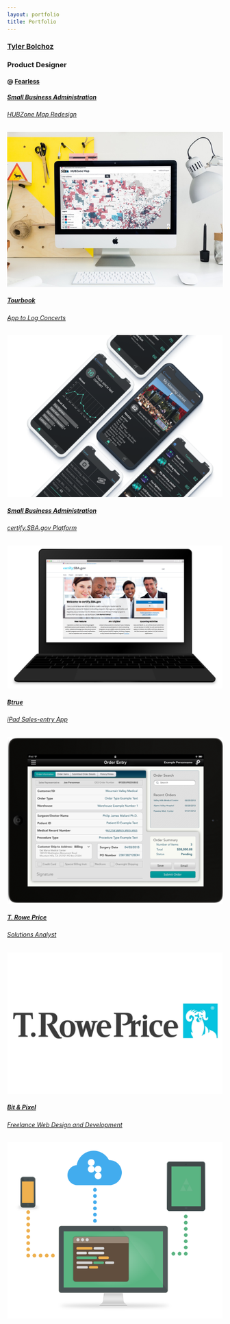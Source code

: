 ```yaml
---
layout: portfolio
title: Portfolio
---
```

<main class="portfolio">
  <section class="portfolio-section">
    <div class="portfolio__work-container">
      <section class="portfolio-section portfolio__header">
        <h1 class="portfolio__header--logo"><a href="/">Tyler Bolchoz</a></h1>
        <h1 class="portfolio__header--tag">Product Designer</h1>
        <h4 class="portfolio__header--company">@ <a class="fearless" href="https://fearless.tech">Fearless</a></h4>
        <!-- <h4 class="portfolio__header--deck">Using human-centered design and design thinking I solve problems in a functional but aesthetic manner.</h4> -->
      </section>
      <a href="/portfolio/hubzone" class="portfolio__thumbnail portfolio__thumbnail--featured">
        <span class="project-decription">
        <h5>Small Business Administration</h5>
        <h6>HUBZone Map Redesign</h6>
        </span>
        <img class="portfolio__thumbnail--img" src="/assets/img/portfolio/hubzone-map.jpg">
      </a>
      <a href="/portfolio/tourbook" class="portfolio__thumbnail">
        <span class="project-decription">
        <h5>Tourbook</h5>
        <h6>App to Log Concerts</h6>
        </span>
        <img class="portfolio__thumbnail--img" src="/assets/img/portfolio/tourbook-presentation.png">
      </a>
      <a href="/portfolio/certify" class="portfolio__thumbnail">
        <span class="project-decription">
        <h5>Small Business Administration</h5>
        <h6>certify.SBA.gov Platform</h6>
        </span>
        <img class="portfolio__thumbnail--img" src="/assets/img/portfolio/certify.png">
      </a>
      <a href="/portfolio/btrue" class="portfolio__thumbnail">
        <span class="project-decription">
        <h5>Btrue</h5>
        <h6>iPad Sales-entry App</h6>
        </span>
        <img class="portfolio__thumbnail--img" src="/assets/img/portfolio/btrue-ipad.png">
      </a>
      <a href="/portfolio/troweprice" class="portfolio__thumbnail">
        <span class="project-decription">
        <h5>T. Rowe Price</h5>
        <h6>Solutions Analyst</h6>
        </span>
        <img class="portfolio__thumbnail--img" src="/uploads/2018/05/trp-logo.jpg">
      </a>
<!--       <a href="/portfolio/yak" class="portfolio__thumbnail">
        <span class="project-decription">
        <h5>You Already Know</h5>
        <h6>Band site</h6>
        </span>
        <img class="portfolio__thumbnail--img" src="/assets/img/portfolio/yak.png">
      </a> -->
      <a href="/portfolio/bitandpixel" class="portfolio__thumbnail">
        <span class="project-decription">
        <h5>Bit & Pixel</h5>
        <h6>Freelance Web Design and Development</h6>
        </span>
        <img class="portfolio__thumbnail--img" src="/assets/img/portfolio/dev.png">
      </a>
    </div>
  </section>
</main>
